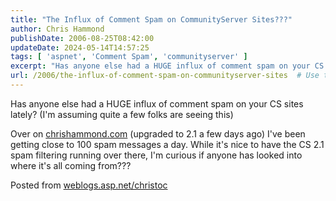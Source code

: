 ```yaml
---
title: "The Influx of Comment Spam on CommunityServer Sites???"
author: Chris Hammond
publishDate: 2006-08-25T08:42:00
updateDate: 2024-05-14T14:57:25
tags: [ 'aspnet', 'Comment Spam', 'communityserver' ]
excerpt: "Has anyone else had a HUGE influx of comment spam on your CS sites lately? (I&#39;m assuming quite a few folks are seeing this)Over on ChrisHammond.com&nbsp;(upgraded to 2.1 a few days ago)&nbsp;I&#39;ve been getting close to 100 spam messages a day. While it&#39;s nice to have the CS 2.1 spam filtering running over there, I&#39;m curious if anyone has looked into where it&#39;s all coming from??? Posted from... "
url: /2006/the-influx-of-comment-spam-on-communityserver-sites  # Use the generated URL with year
---
```

<p>Has anyone else had a HUGE influx of comment spam on your CS sites lately? (I'm assuming quite a few folks are seeing this)</p>  <p>Over on <a href="https://www.chrishammond.com/">chrishammond.com</a>&nbsp;(upgraded to 2.1 a few days ago)&nbsp;I've been getting close to 100 spam messages a day. While it's nice to have the CS 2.1 spam filtering running over there, I'm curious if anyone has looked into where it's all coming from???</p>  <p>Posted from <a href="https://weblogs.asp.net/christoc/">weblogs.asp.net/christoc</a></p> 
